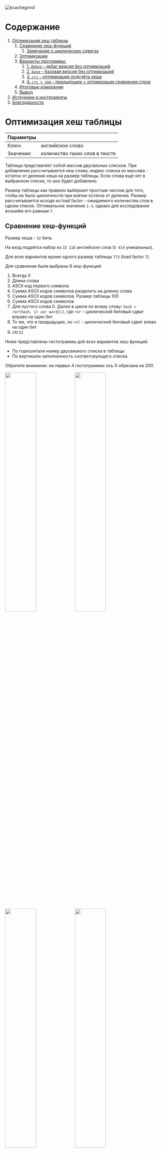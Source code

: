 ![kcachegrind](img/kcachegrind_illustration.png)

# Содержание

1. [Оптимизация хеш таблицы](#оптимизация-хеш-таблицы)
    1. [Сравнение хеш-функций](#сравнение-хеш-функций)
        1. [Замечание о циклических сдвигах](#замечание-о-циклических-сдвигах)
    2. [Оптимизации](#оптимизации)
    3. [Варианты программы:](#варианты-программы)
        1. [1. `debug` - дебаг версия без оптимизаций](#1-debug---дебаг-версия-без-оптимизаций)
        2. [2. `base` - базовая версия без оптимизаций](#2-base---базовая-версия-без-оптимизаций)
        3. [3. `crc` - оптимизация подсчёта хеша](#3-crc---оптимизация-подсчёта-хеша)
        4. [4. `crc + cmp` - предыдущее + оптимизация сравнения строк](#4-crc--cmp---предыдущее--оптимизация-сравнения-строк)
    4. [Итоговые измерения](#итоговые-измерения)
    5. [Вывод](#вывод)
2. [Источники и инструменты](#источники-и-инструменты)
3. [Благодарности](#благодарности)

# Оптимизация хеш таблицы

| Параметры | |
|:--|:--|
| Ключ: | английское слово |
| Значение: | количество таких слов в тексте |

Таблица представляет собой массив двусвязных списков. При добавлении рассчитывается хеш слова, индекс списка из массива - остаток от деления хеша на размер таблицы. Если слова ещё нет в выбранном списке, то оно будет добавлено.

Размер таблицы как правило выбирают простым числом для того, чтобы не было цикличности при взятии остатка от деления. Размер рассчитывается исходя из load factor - ожидаемого количества слов в одном списке. Оптимальное значение `1-3`, однако для исследования возьмём его равным `7`.

## Сравнение хеш-функций

Размер хеша - `32` бита.

На вход подаётся набор из `32 110` английских слов (`5 414` уникальных).

Для всех вариантов кроме одного размер таблицы `773` (load factor `7`).

Для сравнения были выбраны 9 хеш-функций:

1. Всегда 0
2. Длина слова
3. ASCII код первого символа
4. Сумма ASCII кодов символов разделить на длинну слова
5. Сумма ASCII кодов символов. Размер таблицы 100
6. Сумма ASCII кодов символов
7. Для пустого слова 0. Далее в цикле по всему слову: `hash = ror(hash, 1) xor word[i]`, где `ror` - циклический битовый сдвиг вправо на один бит
8. То же, что и предыдущее, но `rol` - циклический битовый сдвиг влево на один бит
9. `CRC32`

Ниже представлены гистограммы для всех вариантов хеш-функций.

- По горизонтали номер двусвязного списка в таблицы
- По вертикали заполненность соответсвующего списка

Обратите внимание: на первых 4 гистограммах ось X обрезана на 200.

<img src="img/hist0.png" width="45%"> <img src="img/hist2.png" width="45%">

<img src="img/hist1.png" width="45%"> <img src="img/hist5.png" width="45%">

<img src="img/hist4.png" width="45%">

<img src="img/hist3.png" width="45%"> <img src="img/hist6.png" width="45%">

<img src="img/hist7.png" width="45%"> <img src="img/hist8.png" width="45%">

Ниже представлены параметры распределений. В данном случае математическое ожидание совпадает с load factor. Результат тем лучше, чем меньше дисперсия, так как она определяет среднюю длину списка, а значит и время линейного поиска.

| # | Хэш | Размер табл. | Мат. ожидание | Дисперсия |
|:-:|:--|:-:|:-:|:-:|
| 1 | `0` | 773 | 7.0 | 37870.0 |
| 2 | `len(word)` | 773 | 7.0 | 5103.2 |
| 3 | `word[0]` | 773 | 7.0 | 1534.0 |
| 4 | `sum(word[i]) / len(word)` | 773 | 7.0 | 2599.1 |
| 5 | `sum(word[i])` | 100 | 54.1 | 370.6 |
| 6 | `sum(word[i])` | 773 | 7.0 | 35.5 |
| 7 | `ror() xor word[i]` | 773 | 7.0 | 38.2 |
| 8 | `rol() xor word[i]` | 773 | 7.0 | 20.1 |
| 9 | `CRC32` | 773 | 7.0 | 6.8 |

- Как видим наилучший результат ожидаемо показала функция `CRC32`.
- Плохой результат хешей 1-4 объясняется тем, что разброс их значений слишком мал.
- Сумма кодов символов для таблицы размером `773` слишком периодична. Это объясняется тем, что ASCII коды маленьких английских букв лежат в диапазоне от `97` до `122`. Но этот диапазон сравним с размером таблицы `100`, поэтому периодичность уже не заметна.
- На гистограмме для циклического сдвига вправо виден ярко выраженный пик. Сдвиг влево показал себя лучше.

### Замечание о циклических сдвигах

В языках `C` и `С++` нет команд циклического сдвига, несмотря на то, что существуют соответсвующие машинные команды (`rol` и `ror` в `x86`). Реализация может представлять собой два обычных битовых сдвига:

![ror no optimisation](img/godbolt_ror_O0.png)

Современные компиляторы с включенными оптимизациями понимают, что имеется ввиду, и заменяют эти несколько команд на одну:

![ror with optimisation](img/godbolt_ror_O3.png)

## Оптимизации

Целевое использование программы - поиск слов. Эту часть и будем оптимизировать.

Начальные параметры:
- хеш: `CRC32`
- входные данные: `32 110` английских слов (`5 414` уникальных)
- load factor: `7` (размер таблицы `773`)
- данные для поиска: `10 000 000` случайных английских слов (половина из входных данных, половина из английского словаря)

Для начала "оптимизируем" входные данные. Приведём их к виду, максимально быстрому для чтения, а также обеспечим выравнивание начал слов по 32 байтам (это нужно для `AVX` инструкций).

Каждое слово занимает 32 байта. Сначала идут буквы, после них `\0`:

![input format](img/input_data.png)

Параметры тестовой машины:
- Компилятор: `g++ (GCC) 13.2.1 20230801`
- Процессор: `Intel(R) Core(TM) i7-6700HQ CPU @ 2.60GHz SkyLake`
- ОС: `Arch Linux`, Kernel: `6.6.22-1-lts (64-bit)`
- Профилировщик: `valgrind-3.22.0`

При помощи инструмента `callgrind` утилиты `valgrind` и программы `KCachegrind` определили узкие места программы:

![kcachegrind](img/kcachegrind_base.png)

По полученным данным реализовали оптимизации функций подсчёта хеша и линейного поиска по спискам.

## Варианты программы:

### 1. `debug` - дебаг версия без оптимизаций

- `g++ -O0`

Включены верификаторы списков и `assert`.

### 2. `base` - базовая версия без оптимизаций

- `g++ -O2`

### 3. `crc` - оптимизация подсчёта хеша

- `g++ -O2`

Оптимизируем подсчёт хеша `CRC32` (было):

```
uint32_t strcrc(const char* data) {
    assert(data);

    uint32_t crc = 0;
    size_t size = 0;

    while (*data) {
        size++;

        unsigned char c = *(data++);
        crc = (crc << 8) ^ crctab[(crc >> 24) ^ c];
    }

    while (size != 0) {
        unsigned char c = size & 0377;
        size >>= 8;
        crc = (crc << 8) ^ crctab[(crc >> 24) ^ c];
    }

    return ~crc;
}
```

Подсчёт при помощи ассемблерной инструкции `crc32` (стало):

```
uint32_t strcrc_asm(const char* data) {
    assert(data);

    uint32_t hash = 0;

    while (*data)
        asm ("crc32 %0, %1\n" : "=r"(hash) : "r"(*data++), "r"(hash));

    return hash;
}
```

Ту же оптимизацию можно провести при помощи аналогичной функции, полностью написанной на ассемблере. Она представлена в файле [asm_crc.nasm](src/hash/asm_crc.nasm). Разницы во времени исполнения нет, так как компилятор генерирует почти такой же код:

![crc asm comparison](img/asm_crc_compare.png)

Однако первый вариант предпочтительнее, так как его легче сопровождать, а так же нет необходимости ассемблировать и линковать отдельный файл.

### 4. `crc + cmp` - предыдущее + оптимизация сравнения строк

Целью работы является максимальная оптимизация программы. В промышленной задаче можно было бы остановиться на пердыдущем шаге, так как дальнейшие улучшения опираются на частный случай и достаточно сильно ухудшают совместимость и читаемость кода.

- `g++ -O2`
- компилятор сравнивал строки при помощи векторных инструкций из набора `AVX2`. Для наших входных данных известно, что в словах точно меньше 32 букв. Также у нас есть возможность сделать предпосчёт длинны слов, находящихся в словаре. Таким образом для сравнения двух слов требуется:
    1. `_mm256_load_si256(__m256i a)` - загрузить слова в расширенный регистр (выравнивание обеспечено входными данными).
    2. `_mm256_cmpeq_epi8(__m256i a, __m256i b)` - сравнить буквы.
    3. `_mm256_movemask_epi8(__m256i a)` - создать маску из результата сравнения.
    4. Если все биты в маске `1`, то слова совпали.
- Такая реализация быстрее стандартной, так как выполнена для частного случая. Стандартная библиотека языка `C` всё-таки обязана быть универсальной.

```
Elem_t* HashTable::get_elem_by_key(Key_t key, Hash_t hash) {

    List* list = table_ + (hash % table_size_);

    const __m256i key_vector = _mm256_load_si256((const __m256i*)key);

    for (size_t list_node = list_head(list); list_node > 0; list_node = list->arr[list_node].next) {
        Elem_t elem = list->arr[list_node].elem;

        if (elem.hash != hash)
            continue;

        const __m256i elem_key_vector = _mm256_load_si256((const __m256i*)elem.key);

        __m256i cmp = _mm256_cmpeq_epi8(key_vector, elem_key_vector);

        unsigned int mask = (unsigned int)_mm256_movemask_epi8(cmp);

        if (mask == (uint32_t)-1) [[likely]]
            return &list->arr[list_node].elem;
    }

    return nullptr;
}
```

Атрибут `[[likely]]` незначительно улучшил производительность (менее 0.01%), однако его использование всё же желательно в таких случаях.

## Итоговые измерения

<table>
    <thead>
        <tr>
            <th rowspan=2>Оптимизация</th>
            <th colspan=3 style="text-align: center">Вся программа</th>
            <th colspan=3 style="text-align: center">Функция поиска</th>
        </tr>
        <tr>
            <th style="text-align: center">Ir * 10^3</th>
            <th style="text-align: center">% от base</th>
            <th style="text-align: center">% от предыдущего</th>
            <th style="text-align: center">Ir * 10^3</th>
            <th style="text-align: center">% от base</th>
            <th style="text-align: center">% от предыдущего</th>
        </tr>
    </thead>
    <tbody>
        <tr>
            <td>debug</td>
            <td style="text-align: center">4&nbsp;181&nbsp;831</td>
            <td style="text-align: center">229%</td>
            <td style="text-align: center"></td>
            <td style="text-align: center">4&nbsp;004&nbsp;095</td>
            <td style="text-align: center">234%</td>
            <td style="text-align: center"></td>
        <tr>
            <td>base</td>
            <td style="text-align: center">1&nbsp;822&nbsp;696</td>
            <td style="text-align: center">100%</td>
            <td style="text-align: center">44%</td>
            <td style="text-align: center">1&nbsp;710&nbsp;960</td>
            <td style="text-align: center">100%</td>
            <td style="text-align: center">43%</td>
        <tr>
            <td>crc</td>
            <td style="text-align: center">1&nbsp;254&nbsp;767</td>
            <td style="text-align: center">69%</td>
            <td style="text-align: center">69%</td>
            <td style="text-align: center">1&nbsp;143&nbsp;021</td>
            <td style="text-align: center">67%</td>
            <td style="text-align: center">67%</td>
        <tr>
            <td>crc + cmp</td>
            <td style="text-align: center">1&nbsp;040&nbsp;748</td>
            <td style="text-align: center">57%</td>
            <td style="text-align: center">83%</td>
            <td style="text-align: center">929&nbsp;001</td>
            <td style="text-align: center">54%</td>
            <td style="text-align: center">81%</td>
    </tbody>
</table>

Обе оптимизации оказались оправданными, так как существенно ускорили программу. При этом не пришлось писать большой объём ассемблерного кода.

Результаты профилирования со всеми оптимизациями:

![kcachegrind crc + cmp](img/kcachegrind_crc_cmp.png)

## Вывод

Видим, что практически всё время программы теперь занимают линейный поиск по спискам и подсчёт хешей. Обе операции мы уже оптимизировали. Остальные функции выполняются на несколько порядков быстрее, и оптимизировать их не имеет смысла.

# Источники и инструменты

1. **Computer Systems: A Programmer's Perspective** 3rd Edition by **Randal Bryant**, **David O'Hallaron**
2. **Compiler explorer** - [godbolt.com](https://godbolt.com)
3. **Valgrind** - [valgrind.org](https://valgrind.org/docs/manual/index.html)
4. **Mirror of Intel Intrinsics Guide** - [laurence.com/sse](https://www.laruence.com/sse/)
5. **Jupyter Notebook** - [jupyter.org](https://jupyter.org/)
6. **Python Matplotlib** - [matplotlib.org](https://matplotlib.org/)

# Благодарности
- [Ilya Dedinsky](https://github.com/ded32) aka Ded as prepod
- [Aleksei Durnov](https://github.com/Panterrich) as mentor

